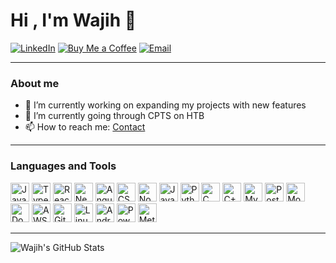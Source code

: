 # Hi , I'm Wajih 👋

[![LinkedIn](https://img.shields.io/badge/LinkedIn-blue?style=for-the-badge&logo=linkedin&logoColor=white)](https://www.linkedin.com/in/wajih-tarkhani-18542620b/)
[![Buy Me a Coffee](https://img.shields.io/badge/Buy%20Me%20a%20Coffee-yellow?style=for-the-badge&logo=buy-me-a-coffee&logoColor=black)](https://ko-fi.com/bigunit)
[![Email](https://img.shields.io/badge/Email-red?style=for-the-badge&logo=gmail&logoColor=white)](mailto:wajih.tarkhani.21@gmail.com)

---

### About me

- 🔭 I’m currently working on expanding my projects with new features
- 🌱 I’m currently going through CPTS on HTB
- 📫 How to reach me: [Contact](https://wajih.info) 

---

### Languages and Tools

<p>
  <!-- Frontend -->
  <img src="https://cdn.jsdelivr.net/gh/devicons/devicon/icons/javascript/javascript-original.svg" height="30" alt="JavaScript"/>
  <img src="https://cdn.jsdelivr.net/gh/devicons/devicon/icons/typescript/typescript-original.svg" height="30" alt="TypeScript"/>
  <img src="https://cdn.jsdelivr.net/gh/devicons/devicon/icons/react/react-original.svg" height="30" alt="React"/>
  <img src="https://cdn.jsdelivr.net/gh/devicons/devicon/icons/nextjs/nextjs-original.svg" height="30" alt="Next.js"/>
  <img src="https://cdn.jsdelivr.net/gh/devicons/devicon/icons/angularjs/angularjs-original.svg" height="30" alt="Angular"/>
  <img src="https://cdn.jsdelivr.net/gh/devicons/devicon/icons/css3/css3-original.svg" height="30" alt="CSS3"/>

  <!-- Backend & Languages -->
  <img src="https://cdn.jsdelivr.net/gh/devicons/devicon/icons/nodejs/nodejs-original.svg" height="30" alt="Node.js"/>
  <img src="https://cdn.jsdelivr.net/gh/devicons/devicon/icons/java/java-original.svg" height="30" alt="Java"/>
  <img src="https://cdn.jsdelivr.net/gh/devicons/devicon/icons/python/python-original.svg" height="30" alt="Python"/>
  <img src="https://cdn.jsdelivr.net/gh/devicons/devicon/icons/c/c-original.svg" height="30" alt="C"/>
  <img src="https://cdn.jsdelivr.net/gh/devicons/devicon/icons/cplusplus/cplusplus-original.svg" height="30" alt="C++"/>

  <!-- Databases -->
  <img src="https://cdn.jsdelivr.net/gh/devicons/devicon/icons/mysql/mysql-original.svg" height="30" alt="MySQL"/>
  <img src="https://cdn.jsdelivr.net/gh/devicons/devicon/icons/postgresql/postgresql-original.svg" height="30" alt="PostgreSQL"/>
  <img src="https://cdn.jsdelivr.net/gh/devicons/devicon/icons/mongodb/mongodb-original.svg" height="30" alt="MongoDB"/>

  <!-- Tools & Platforms -->
  <img src="https://cdn.jsdelivr.net/gh/devicons/devicon/icons/docker/docker-original.svg" height="30" alt="Docker"/>
  <img src="https://upload.wikimedia.org/wikipedia/commons/9/93/Amazon_Web_Services_Logo.svg" height="30" alt="AWS"/>
  <img src="https://cdn.jsdelivr.net/gh/devicons/devicon/icons/git/git-original.svg" height="30" alt="Git"/>
  <img src="https://cdn.jsdelivr.net/gh/devicons/devicon/icons/linux/linux-original.svg" height="30" alt="Linux"/>
  <img src="https://cdn.jsdelivr.net/gh/devicons/devicon/icons/android/android-original.svg" height="30" alt="Android"/>

  <!-- Others -->
  <img src="https://img.shields.io/badge/PowerBI-F2C811?style=flat&logo=Power%20BI&logoColor=black" height="30" alt="PowerBI"/>
  <img src="https://img.shields.io/badge/Metasploit-3F3F3F?style=flat&logo=metasploit&logoColor=white" height="30" alt="Metasploit"/>
</p>


---

<!-- GitHub Stats Badge (Change to your username) -->
![Wajih's GitHub Stats](https://github-readme-stats.vercel.app/api?username=wijj9&show_icons=true&theme=radical&cache_seconds=60)
